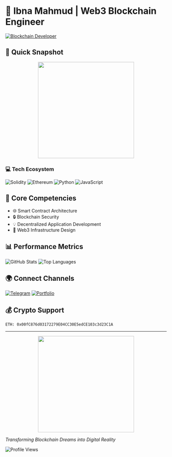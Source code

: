 # 🔗 Ibna Mahmud | Web3 Blockchain Engineer

[![Blockchain Developer](https://img.shields.io/badge/Web3-Blockchain%20Developer-FF0000?style=for-the-badge&logo=ethereum)](https://github.com/ibnamahmudlikhon)

## 🚀 Quick Snapshot

<p align="center">
  <img src="https://i.gifer.com/origin/e4/e4f92c58bd13741fd633be8fa5de45bf_w200.gif" width="300"/>
</p>

### 💻 Tech Ecosystem

![Solidity](https://img.shields.io/badge/-Solidity-FF0000?style=flat-square&logo=solidity&logoColor=white)
![Ethereum](https://img.shields.io/badge/-Ethereum-3C3C3D?style=flat-square&logo=ethereum)
![Python](https://img.shields.io/badge/-Python-FF4500?style=flat-square&logo=python&logoColor=white)
![JavaScript](https://img.shields.io/badge/-JavaScript-FF0000?style=flat-square&logo=javascript&logoColor=white)

## 🔧 Core Competencies

- 🌐 Smart Contract Architecture
- 🔒 Blockchain Security
- 💡 Decentralized Application Development
- 🚀 Web3 Infrastructure Design

## 📊 Performance Metrics

![GitHub Stats](https://github-readme-stats.vercel.app/api?username=ibnamahmudlikhon&theme=radical&show_icons=true)
![Top Languages](https://github-readme-stats.vercel.app/api/top-langs/?username=ibnamahmudlikhon&layout=compact&theme=radical)

## 🌍 Connect Channels

[![Telegram](https://img.shields.io/badge/-Telegram-FF0000?style=flat-square&logo=telegram)](https://t.me/ibnamahmudlikhon)
[![Portfolio](https://img.shields.io/badge/-Portfolio-FF4500?style=flat-square&logo=react)](https://tinyurl.com/ibnamahmud)

## 💰 Crypto Support

```
ETH: 0x00fC876d03172279E04CC30E5edCE103c3d23C1A
```

---

<p align="center">
  <img src="https://media.giphy.com/media/RbDKaczqWovIugyJmW/giphy.gif" width="300"/>
</p>

*Transforming Blockchain Dreams into Digital Reality*

![Profile Views](https://komarev.com/ghpvc/?username=ibnamahmudlikhon&color=red)
